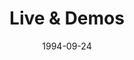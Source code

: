 ---
type: single
title: Live & Demos
date: 1994-09-24
img: /images/singles/live-demos.jpg
permalink: /music/singles/:title/
discs:
  - tracks:
    - title: I Believe In You
      subtitle: Demo
    - title: One Day
      subtitle: Demo
    - title: Heaven Is Callin'
      subtitle: Demo
    - title: The Magic Breeze
      subtitle: Live
    - title: Only Your Love
      subtitle: Live
    - title: No Turning Back
      subtitle: Live
---